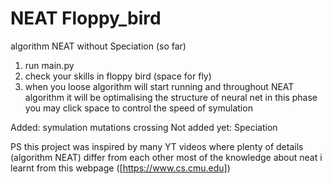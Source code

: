 # NEAT Floppy_bird
algorithm NEAT without Speciation (so far)
1. run main.py
2. check your skills in floppy bird (space for fly)
3. when you loose algorithm will start running and throughout NEAT algorithm it will be optimalising the structure of neural net
in this phase you may click space to control the speed of symulation

Added:
  symulation
  mutations
  crossing
Not added yet:
  Speciation

PS this project was inspired by many YT videos where plenty of details (algorithm NEAT) differ from each other
most of the knowledge about neat i learnt from this webpage ([https://www.cs.cmu.edu])

[https://www.cs.cmu.edu]: https://www.cs.cmu.edu/afs/cs/project/jair/pub/volume21/stanley04a-html/node3.html
